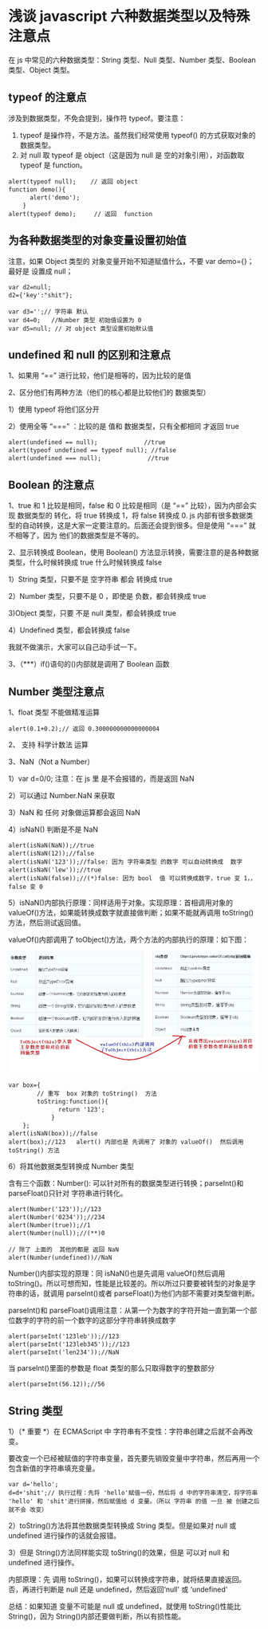 # 浅谈 javascript 六种数据类型以及特殊注意点

在 js 中常见的六种数据类型：String 类型、Null 类型、Number 类型、Boolean 类型、Object 类型。

## typeof 的注意点

涉及到数据类型，不免会提到，操作符 typeof。要注意：

1. typeof 是操作符，不是方法。虽然我们经常使用 typeof() 的方式获取对象的数据类型。
2. 对 null 取 typeof 是 object（这是因为 null 是 空的对象引用），对函数取 typeof 是 function。

```
alert(typeof null);    // 返回 object  
function demo(){  
      alert('demo');  
    }  
alert(typeof demo);     // 返回  function  
```

## 为各种数据类型的对象变量设置初始值

注意，如果 Object 类型的 对象变量开始不知道赋值什么，不要 var demo={}；最好是 设置成 null；

```
var d2=null;  
d2={'key':"shit"};  
  
var d3='';// 字符串 默认  
var d4=0;   //Number 类型 初始值设置为 0  
var d5=null; // 对 object 类型设置初始默认值  
```

## undefined 和 null 的区别和注意点

1、如果用 “==” 进行比较，他们是相等的，因为比较的是值

2、区分他们有两种方法（他们的核心都是比较他们的 数据类型）

1）使用 typeof 将他们区分开 

2）使用全等 “===” ：比较的是 值和 数据类型，只有全都相同 才返回 true

```
alert(undefined == null);             //true  
alert(typeof undefined == typeof null); //false  
alert(undefined === null);             //true  
```

## Boolean 的注意点

1、true 和 1 比较是相同，false 和 0 比较是相同（是 “==” 比较），因为内部会实现 数据类型的 转化，将 true 转换成 1，将 false 转换成 0. js 内部有很多数据类型的自动转换，这是大家一定要注意的。后面还会提到很多。但是使用 “===” 就不相等了，因为 他们的数据类型是不等的。

2、显示转换成 Boolean，使用 Boolean() 方法显示转换，需要注意的是各种数据类型，什么时候转换成 true 什么时候转换成 false

1）String 类型，只要不是 空字符串 都会 转换成 true

2）Number 类型，只要不是 0 ，即使是 负数，都会转换成 true

3)Object 类型，只要 不是 null 类型，都会转换成 true

4）Undefined 类型，都会转换成 false

我就不做演示，大家可以自己动手试一下。

3、（***）if()语句的()内部就是调用了 Boolean 函数

## Number 类型注意点

1、float 类型 不能做精准运算

```
alert(0.1+0.2);// 返回 0.300000000000000004  
```

2、 支持 科学计数法 运算

3、NaN（Not a Number）

1）var d=0/0; 注意：在 js 里 是不会报错的，而是返回 NaN

2）可以通过 Number.NaN 来获取 

3）NaN 和 任何 对象做运算都会返回 NaN

4）isNaN() 判断是不是 NaN

```
alert(isNaN(NaN));//true  
alert(isNaN(12));//false  
alert(isNaN('123'));//false: 因为 字符串类型 的数字 可以自动转换成  数字  
alert(isNaN('lew'));//true  
alert(isNaN(false));//(*)false: 因为 bool  值 可以转换成数字，true 变 1，，false 变 0  
```

5）isNaN()内部执行原理：同样适用于对象。实现原理：首相调用对象的 valueOf()方法，如果能转换成数字就直接做判断；如果不能就再调用 toString()方法，然后测试返回值。

valueOf()内部调用了 toObject()方法，两个方法的内部执行的原理：如下图：

![](images/1.png)


```
var box={  
        // 重写  box 对象的 toString()  方法  
        toString:function(){  
              return '123';  
            }  
    };  
alert(isNaN(box));//false  
alert(box);//123   alert() 内部也是 先调用了 对象的 valueOf()  然后调用 toString() 方法  
```

6）将其他数据类型转换成 Number 类型

含有三个函数：Number(): 可以针对所有的数据类型进行转换；parseInt()和 parseFloat()只针对 字符串进行转化。

```
alert(Number('123'));//123  
alert(Number('0234'));//234  
alert(Number(true));//1  
alert(Number(null));//(**)0  
  
// 除了 上面的  其他的都是 返回 NaN  
alert(Number(undefined))//NaN  
```

Number()内部实现的原理：同 isNaN()也是先调用 valueOf()然后调用 toString()。所以可想而知，性能是比较差的。所以所过只要要被转型的对象是字符串的话，就调用 parseInt()或者 parseFloat()为他们内部不需要对类型做判断。

parseInt()和 parseFloat()调用注意：从第一个为数字的字符开始一直到第一个部位数字的字符的前一个数字的这部分字符串转换成数字

```
alert(parseInt('123leb'));//123  
alert(parseInt('123leb345'));//123  
alert(parseInt('len234'));//NaN  
```

当 parseInt()里面的参数是 float 类型的那么只取得数字的整数部分

```
alert(parseInt(56.12));//56  
```

## String 类型

1）（* 重要 *）在 ECMAScript 中 字符串有不变性：字符串创建之后就不会再改变。

要改变一个已经被赋值的字符串变量，首先要先销毁变量中字符串，然后再用一个包含新值的字符串填充变量。

```
var d='hello';  
d=d+'shit';// 执行过程：先将 'hello'赋值一份，然后将 d 中的字符串清空，将字符串 'hello' 和 'shit'进行拼接，然后赋值给 d 变量。（所以 字符串 的值 一旦 被 创建之后 就不会 改变）  
```

2）toString()方法将其他数据类型转换成 String 类型。但是如果对 null 或 undefined 进行操作的话就会报错。

3）但是 String()方法同样能实现 toString()的效果，但是 可以对 null 和 undefined 进行操作。

内部原理：先 调用 toString()，如果可以转换成字符串，就将结果直接返回。否，再进行判断是 null 还是 undefined，然后返回‘null' 或 ‘undefined'

总结：如果知道 变量不可能是 null 或 undefined，就使用 toString()性能比 String()，因为 String()内部还要做判断，所以有损性能。